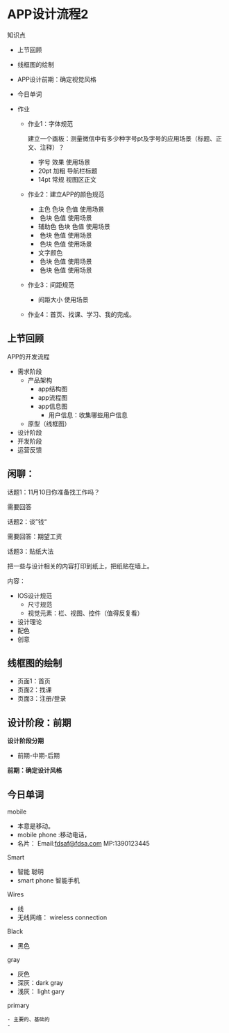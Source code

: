 # APP设计流程2

知识点

- 上节回顾

- 线框图的绘制

- APP设计前期：确定视觉风格

- 今日单词

- 作业

  - 作业1：字体规范 

    建立一个画板：测量微信中有多少种字号pt及字号的应用场景（标题、正文、注释）？

    - 字号   效果   使用场景
    - 20pt   加粗      导航栏标题
    - 14pt   常规      视图区正文

  - 作业2：建立APP的颜色规范

    - 主色     色块           色值           使用场景
    - ​              色块        色值           使用场景
    - 辅助色    色块       色值           使用场景
    - ​             色块      色值           使用场景
    - ​              色块     色值           使用场景
    - 文字颜色
    - ​             色块      色值           使用场景
    - ​             色块      色值           使用场景

  - 作业3：间距规范

    - 间距大小       使用场景

  - 作业4：首页、找课、学习、我的完成。



## 上节回顾

APP的开发流程

- 需求阶段
  - 产品架构
    - app结构图
    - app流程图
    - app信息图
      - 用户信息：收集哪些用户信息
  - 原型（线框图）
- 设计阶段
- 开发阶段
- 运营反馈

## 闲聊：

话题1：11月10日你准备找工作吗？

需要回答

话题2：谈”钱“

需要回答：期望工资

话题3：贴纸大法

把一些与设计相关的内容打印到纸上，把纸贴在墙上。

内容：

- IOS设计规范
  - 尺寸规范
  - 视觉元素：栏、视图、控件（值得反复看）
- 设计理论
- 配色
- 创意

## 线框图的绘制

- 页面1：首页
- 页面2：找课
- 页面3：注册/登录

## 设计阶段：前期

**设计阶段分期**

- 前期-中期-后期

**前期：确定设计风格**



## 今日单词

mobile

- 本意是移动。
- mobile phone :移动电话，
- 名片：    Email:fdsaf@fdsa.com  MP:1390123445

Smart 

- 智能 聪明
- smart phone  智能手机

Wires

- 线
- 无线网络： wireless connection

Black

- 黑色

gray

- 灰色
- 深灰：dark gray
- 浅灰： light gary

primary

	- 主要的、基础的
	- 


